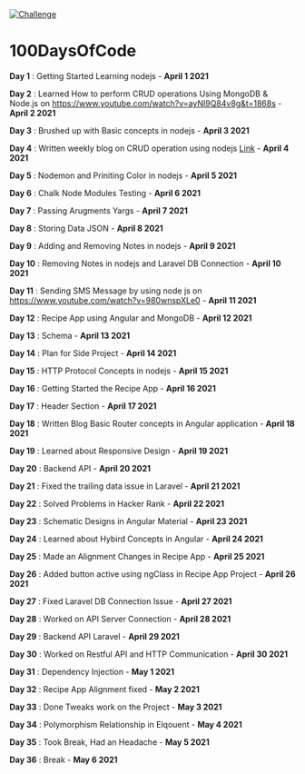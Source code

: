 <a href="http://100daysof.codes/" rel="nofollow">
<img src="https://img.shields.io/badge/CHALLENGE-100%20DAYS%20OF%20CODE-green?style=for-the-badge" alt="Challenge" target="_blank"
>
</a>

# 100DaysOfCode

**Day 1** : Getting Started Learning nodejs - **April 1 2021**

**Day 2** : Learned How to perform CRUD operations Using MongoDB & Node.js on 
https://www.youtube.com/watch?v=ayNI9Q84v8g&t=1868s - **April 2 2021**

**Day 3** : Brushed up with Basic concepts in nodejs  - **April 3 2021**

**Day 4** : Written weekly blog on CRUD operation using nodejs <a href="https://naveensingh.dev/crud-operation-using-nodejs-utterly-for-beginners-level" target="_blank">Link</a> - **April 4 2021** 

**Day 5** : Nodemon and Priniting Color in nodejs  - **April 5 2021**

**Day 6** : Chalk Node Modules Testing  - **April 6 2021**

**Day 7** : Passing Arugments Yargs - **April 7 2021**

**Day 8** : Storing Data JSON - **April 8 2021**

**Day 9** : Adding and Removing Notes in nodejs  - **April 9 2021**

**Day 10** : Removing Notes in nodejs and Laravel DB Connection  - **April 10 2021**

**Day 11** : Sending SMS Message by using node js on https://www.youtube.com/watch?v=980wnspXLe0 - **April 11 2021**

**Day 12** : Recipe App using Angular and MongoDB - **April 12 2021**

**Day 13** : Schema - **April 13 2021**

**Day 14** : Plan for Side Project - **April 14 2021**

**Day 15** : HTTP Protocol Concepts in nodejs - **April 15 2021**

**Day 16** : Getting Started the Recipe App - **April 16 2021**

**Day 17** : Header Section - **April 17 2021**

**Day 18** : Written Blog Basic Router concepts in Angular application - **April 18 2021**

**Day 19** : Learned about Responsive Design - **April 19 2021**

**Day 20** : Backend API - **April 20 2021**

**Day 21** : Fixed the trailing data issue in Laravel - **April 21 2021**

**Day 22** : Solved Problems in Hacker Rank - **April 22 2021**

**Day 23** : Schematic Designs in Angular Material - **April 23 2021**

**Day 24** : Learned about Hybird Concepts in Angular - **April 24 2021**

**Day 25** : Made an Alignment Changes in Recipe App - **April 25 2021**

**Day 26** : Added button active using ngClass in Recipe App Project - **April 26 2021**

**Day 27** : Fixed Laravel DB Connection Issue - **April 27 2021**

**Day 28** : Worked on API Server Connection - **April 28 2021**

**Day 29** : Backend API Laravel - **April 29 2021**

**Day 30** : Worked on Restful API and HTTP Communication - **April 30 2021**

**Day 31** : Dependency Injection - **May 1 2021**

**Day 32** : Recipe App Alignment fixed  - **May 2 2021**

**Day 33** : Done Tweaks work on the Project - **May 3 2021**

**Day 34** : Polymorphism Relationship in Elqouent  - **May 4 2021**

**Day 35** : Took Break, Had an Headache  - **May 5 2021**

**Day 36** : Break - **May 6 2021**



















